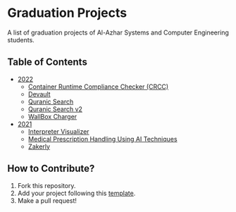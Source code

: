 # Graduation Projects
A list of graduation projects of Al-Azhar Systems and Computer Engineering students.

## Table of Contents
* [2022](https://github.com/azhar-cse-students-wiki/graduation-projects/tree/main/2022)
  * [Container Runtime Compliance Checker (CRCC)](https://github.com/azhar-cse-students-wiki/graduation-projects/blob/main/2022/container-runtime-compliance-checker.md)
  * [Devault](https://github.com/azhar-cse-students-wiki/graduation-projects/blob/main/2022/devault.md)
  * [Quranic Search](https://github.com/azhar-cse-students-wiki/graduation-projects/blob/main/2022/quranic-search.md)
  * [Quranic Search v2](https://github.com/azhar-cse-students-wiki/graduation-projects/blob/main/2022/quranic-search-v2.md)
  * [WallBox Charger](https://github.com/azhar-cse-students-wiki/graduation-projects/blob/main/2022/wallbox-charger.md)
* [2021](https://github.com/azhar-cse-students-wiki/graduation-projects/tree/main/2021)
  * [Interpreter Visualizer](https://github.com/azhar-cse-students-wiki/graduation-projects/blob/main/2021/interpreter-visualizer.md)
  * [Medical Prescription Handling Using AI Techniques](https://github.com/azhar-cse-students-wiki/graduation-projects/blob/main/2021/medical-prescription-handling-using-ai-techniques)
  * [Zakerly](https://github.com/azhar-cse-students-wiki/graduation-projects/blob/main/2021/zakerly.md)
 
## How to Contribute?
1. Fork this repository.
2. Add your project following this [template](https://github.com/azhar-cse-students-wiki/graduation-projects/blob/main/graduation-project-template.md).
3. Make a pull request!

